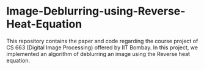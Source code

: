 # Image-Deblurring-using-Reverse-Heat-Equation
This repository contains the paper and code regarding the course project of CS 663 (Digital Image Processing) offered by IIT Bombay. In this project, we implemented an algorithm of  deblurring an image using the Reverse heat equation.
